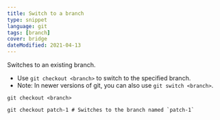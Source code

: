 ```yaml
---
title: Switch to a branch
type: snippet
language: git
tags: [branch]
cover: bridge
dateModified: 2021-04-13
---
```


Switches to an existing branch.

- Use `git checkout <branch>` to switch to the specified branch.
- Note: In newer versions of git, you can also use `git switch <branch>`.

```shell
git checkout <branch>
```

```shell
git checkout patch-1 # Switches to the branch named `patch-1`
```
